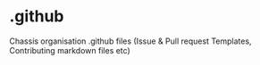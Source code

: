 # .github
Chassis organisation .github files (Issue &amp; Pull request Templates, Contributing markdown files etc)
